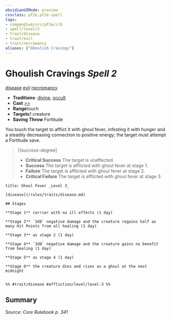 ```yaml
---
obsidianUIMode: preview
cssclass: pf2e,pf2e-spell
tags:
- compendium/src/pf2e/crb
- spell/level/2
- trait/disease
- trait/evil
- trait/necromancy
aliases: ["Ghoulish Cravings"]
---
```

# Ghoulish Cravings *Spell 2*   
[disease](/rules/traits/disease.md)  [evil](/rules/traits/evil.md)  [necromancy](/rules/traits/necromancy.md)  

- **Traditions**: [divine](/rules/traits/divine.md), [occult](/rules/traits/occult.md)
- **Cast** [>>](/rules/core-rulebook/chapter-9-playing-the-game.md#Actions "Two-Action") 
- **Range**touch
- **Targets**1 creature
- **Saving Throw** Fortitude

You touch the target to afflict it with ghoul fever, infesting it with hunger and a steadily decreasing connection to positive energy; the target must attempt a Fortitude save.

> [!success-degree] 
> - **Critical Success** The target is unaffected.
> - **Success** The target is afflicted with ghoul fever at stage 1.
> - **Failure** The target is afflicted with ghoul fever at stage 2.
> - **Critical Failure** The target is afflicted with ghoul fever at stage 3.

```ad-inline-affliction
title: Ghoul Fever _Level 3_

[disease](/rules/traits/disease.md)  

## Stages

**Stage 1** carrier with no ill effects (1 day)

**Stage 2** `3d8` negative damage and the creature regains half as many Hit Points from all healing (1 day)

**Stage 3** as stage 2 (1 day)

**Stage 4** `3d8` negative damage and the creature gains no benefit from healing (1 day)

**Stage 5** as stage 4 (1 day)

**Stage 6** the creature dies and rises as a ghoul at the next midnight


%% #trait/disease #affliction/level/level-3 %%
```

## Summary

*Source: Core Rulebook p. 341*